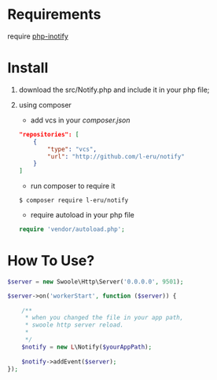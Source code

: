 Requirements
=======================


require [php-inotify](http://pecl.php.net/package/inotify)

Install
=======================

1. download the src/Notify.php and include it in your php file;

2. using composer

	+ add vcs in your *composer.json*
	```json
	"repositories": [
        {
            "type": "vcs",
            "url": "http://github.com/l-eru/notify"
        }
    ]
	```
    
    + run composer to require it
    ```shell
    $ composer require l-eru/notify
    ```

    + require autoload in your php file
    
    ```php
    require 'vendor/autoload.php';
    ```
    
How To Use?
==========================


```php
$server = new Swoole\Http\Server('0.0.0.0', 9501);

$server->on('workerStart', function ($server)) {
    
    /**
     * when you changed the file in your app path,
     * swoole http server reload.
     * 
     */
    $notify = new L\Notify($yourAppPath);
    
    $notify->addEvent($server);
});
```
